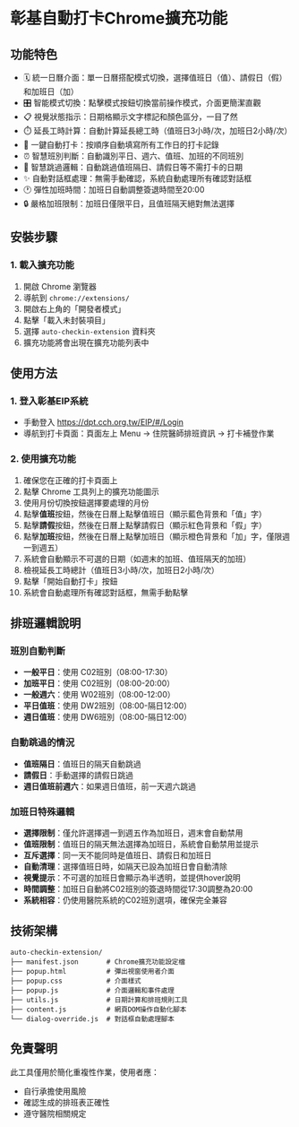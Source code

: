 # 彰基自動打卡Chrome擴充功能

## 功能特色
- 🗓️ 統一日曆介面：單一日曆搭配模式切換，選擇值班日（值）、請假日（假）和加班日（加）
- 🎛️ 智能模式切換：點擊模式按鈕切換當前操作模式，介面更簡潔直觀
- 📋 視覺狀態指示：日期格顯示文字標記和顏色區分，一目了然
- ⏱️ 延長工時計算：自動計算延長總工時（值班日3小時/次，加班日2小時/次）
- 🤖 一鍵自動打卡：按順序自動填寫所有工作日的打卡記錄
- ⏰ 智慧班別判斷：自動識別平日、週六、值班、加班的不同班別
- 🚫 智慧跳過邏輯：自動跳過值班隔日、請假日等不需打卡的日期
- ✨ 自動對話框處理：無需手動確認，系統自動處理所有確認對話框
- 🕐 彈性加班時間：加班日自動調整簽退時間至20:00
- 🔒 嚴格加班限制：加班日僅限平日，且值班隔天絕對無法選擇

## 安裝步驟

### 1. 載入擴充功能
1. 開啟 Chrome 瀏覽器
2. 導航到 `chrome://extensions/`
3. 開啟右上角的「開發者模式」
4. 點擊「載入未封裝項目」
5. 選擇 `auto-checkin-extension` 資料夾
6. 擴充功能將會出現在擴充功能列表中

## 使用方法

### 1. 登入彰基EIP系統
- 手動登入 https://dpt.cch.org.tw/EIP/#/Login
- 導航到打卡頁面：頁面左上 Menu → 住院醫師排班資訊 → 打卡補登作業

### 2. 使用擴充功能
1. 確保您在正確的打卡頁面上
2. 點擊 Chrome 工具列上的擴充功能圖示
3. 使用月份切換按鈕選擇要處理的月份
4. 點擊**值班**按鈕，然後在日曆上點擊值班日（顯示藍色背景和「值」字）
5. 點擊**請假**按鈕，然後在日曆上點擊請假日（顯示紅色背景和「假」字）
6. 點擊**加班**按鈕，然後在日曆上點擊加班日（顯示橙色背景和「加」字，僅限週一到週五）
7. 系統會自動顯示不可選的日期（如週末的加班、值班隔天的加班）
8. 檢視延長工時總計（值班日3小時/次，加班日2小時/次）
9. 點擊「開始自動打卡」按鈕
9. 系統會自動處理所有確認對話框，無需手動點擊

## 排班邏輯說明

### 班別自動判斷
- **一般平日**：使用 C02班別（08:00-17:30）
- **加班平日**：使用 C02班別（08:00-20:00）
- **一般週六**：使用 W02班別（08:00-12:00）  
- **平日值班**：使用 DW2班別（08:00-隔日12:00）
- **週日值班**：使用 DW6班別（08:00-隔日12:00）

### 自動跳過的情況
- **值班隔日**：值班日的隔天自動跳過
- **請假日**：手動選擇的請假日跳過
- **週日值班前週六**：如果週日值班，前一天週六跳過

### 加班日特殊邏輯
- **選擇限制**：僅允許選擇週一到週五作為加班日，週末會自動禁用
- **值班限制**：值班日的隔天無法選擇為加班日，系統會自動禁用並提示
- **互斥選擇**：同一天不能同時是值班日、請假日和加班日
- **自動清理**：選擇值班日時，如隔天已設為加班日會自動清除
- **視覺提示**：不可選的加班日會顯示為半透明，並提供hover說明
- **時間調整**：加班日自動將C02班別的簽退時間從17:30調整為20:00
- **系統相容**：仍使用醫院系統的C02班別選項，確保完全兼容

## 技術架構
```
auto-checkin-extension/
├── manifest.json       # Chrome擴充功能設定檔
├── popup.html          # 彈出視窗使用者介面
├── popup.css           # 介面樣式
├── popup.js            # 介面邏輯和事件處理
├── utils.js            # 日期計算和排班規則工具
├── content.js          # 網頁DOM操作自動化腳本
└── dialog-override.js  # 對話框自動處理腳本
```

## 免責聲明
此工具僅用於簡化重複性作業，使用者應：
- 自行承擔使用風險
- 確認生成的排班表正確性
- 遵守醫院相關規定